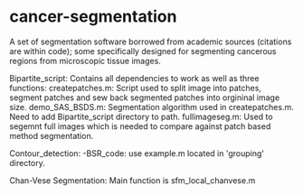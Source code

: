 # cancer-segmentation
A set of segmentation software borrowed from academic sources (citations are within code); some specifically designed for segmenting cancerous regions from microscopic tissue images.
 

Bipartite_script:
Contains all dependencies to work as well as three functions:
createpatches.m:
		Script used to split image into patches, segment patches and sew back segmented patches into orgininal image size.
demo_SAS_BSDS.m: 
		Segmentation algorithm used in createpatches.m. Need to add Bipartite_script directory to path.
fullimageseg.m:
		Used to segemnt full images which is needed to compare against patch based method segmentation.
				
Contour_detection:
-BSR_code:
		use example.m located in 'grouping' directory.
		
Chan-Vese Segmentation:
Main function is sfm_local_chanvese.m
	

		

